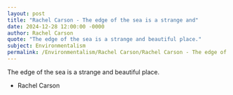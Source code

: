 ```yaml
---
layout: post
title: "Rachel Carson - The edge of the sea is a strange and"
date: 2024-12-28 12:00:00 -0000
author: Rachel Carson
quote: "The edge of the sea is a strange and beautiful place."
subject: Environmentalism
permalink: /Environmentalism/Rachel Carson/Rachel Carson - The edge of the sea is a strange and
---
```


The edge of the sea is a strange and beautiful place.

- Rachel Carson
